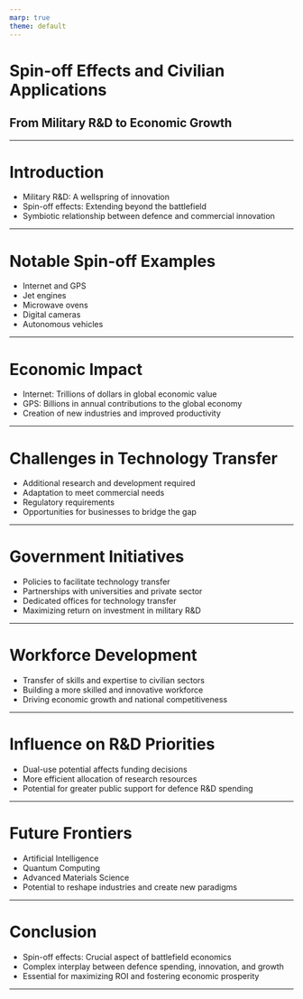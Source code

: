 ```yaml
---
marp: true
theme: default
---
```


# Spin-off Effects and Civilian Applications
## From Military R&D to Economic Growth

---

# Introduction

- Military R&D: A wellspring of innovation
- Spin-off effects: Extending beyond the battlefield
- Symbiotic relationship between defence and commercial innovation

---

# Notable Spin-off Examples

- Internet and GPS
- Jet engines
- Microwave ovens
- Digital cameras
- Autonomous vehicles

---

# Economic Impact

- Internet: Trillions of dollars in global economic value
- GPS: Billions in annual contributions to the global economy
- Creation of new industries and improved productivity

---

# Challenges in Technology Transfer

- Additional research and development required
- Adaptation to meet commercial needs
- Regulatory requirements
- Opportunities for businesses to bridge the gap

---

# Government Initiatives

- Policies to facilitate technology transfer
- Partnerships with universities and private sector
- Dedicated offices for technology transfer
- Maximizing return on investment in military R&D

---

# Workforce Development

- Transfer of skills and expertise to civilian sectors
- Building a more skilled and innovative workforce
- Driving economic growth and national competitiveness

---

# Influence on R&D Priorities

- Dual-use potential affects funding decisions
- More efficient allocation of research resources
- Potential for greater public support for defence R&D spending

---

# Future Frontiers

- Artificial Intelligence
- Quantum Computing
- Advanced Materials Science
- Potential to reshape industries and create new paradigms

---

# Conclusion

- Spin-off effects: Crucial aspect of battlefield economics
- Complex interplay between defence spending, innovation, and growth
- Essential for maximizing ROI and fostering economic prosperity

---